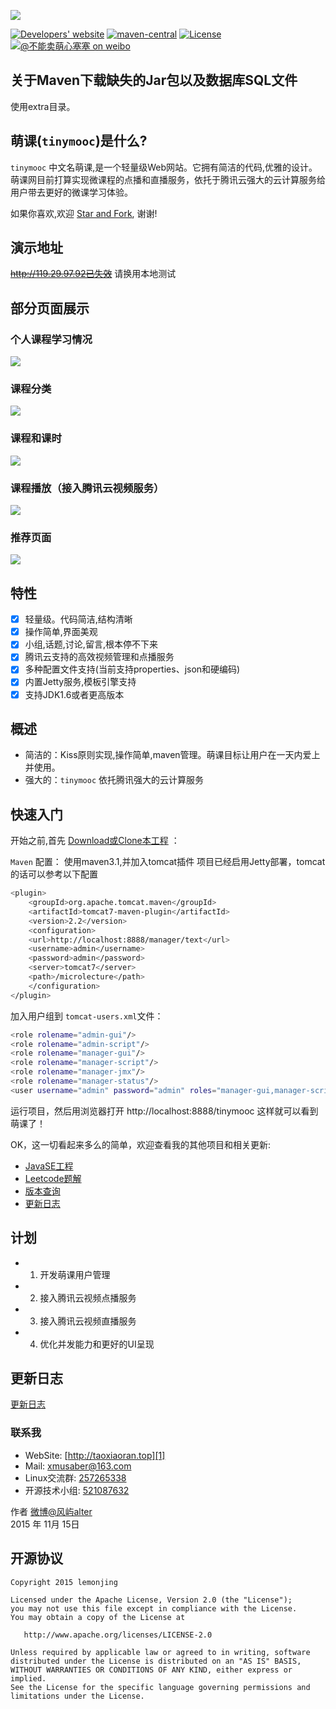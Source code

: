 
[![](http://7xlkoc.com1.z0.glb.clouddn.com/LOGO_BIG.png)](http://www.tinymood.com)

[![Developers' website](https://img.shields.io/travis/biezhi/blade.svg?style=flat-square)](http://www.tinymood.com)
[![maven-central](https://img.shields.io/maven-central/v/com.bladejava/blade-core.svg?style=flat-square)](http://search.maven.org/#search%7Cga%7C1%7Cg%3A%22com.bladejava%22)
[![License](https://img.shields.io/badge/license-Apache%202-4EB1BA.svg?style=flat-square)](https://www.apache.org/licenses/LICENSE-2.0.html)
[![@不能卖萌心塞塞 on weibo](http://7xlkoc.com1.z0.glb.clouddn.com/weibo.png)](http://weibo.com/u/1662536394)

## 关于Maven下载缺失的Jar包以及数据库SQL文件

使用extra目录。

## 萌课(`tinymooc`)是什么?

`tinymooc` 中文名萌课,是一个轻量级Web网站。它拥有简洁的代码,优雅的设计。
萌课网目前打算实现微课程的点播和直播服务，依托于腾讯云强大的云计算服务给用户带去更好的微课学习体验。

如果你喜欢,欢迎 [Star and Fork](https://github.com/lemonjing/tinymooc), 谢谢!

## 演示地址

~~http://119.29.97.92已失效~~ 请换用本地测试

## 部分页面展示

### 个人课程学习情况
![](http://7xlkoc.com1.z0.glb.clouddn.com/tiny%2Fmooc1.jpg)

### 课程分类
![](http://7xlkoc.com1.z0.glb.clouddn.com/tiny%2Fmooc2.jpg)

### 课程和课时
![](http://7xlkoc.com1.z0.glb.clouddn.com/tiny%2Fmooc3.jpg)

### 课程播放（接入腾讯云视频服务）
![](http://7xlkoc.com1.z0.glb.clouddn.com/tiny%2Fmooc4.jpg)

### 推荐页面
![](http://7xlkoc.com1.z0.glb.clouddn.com/tiny%2Fmooc5.jpg)

## 特性

* [x] 轻量级。代码简洁,结构清晰
* [x] 操作简单,界面美观
* [x] 小组,话题,讨论,留言,根本停不下来
* [x] 腾讯云支持的高效视频管理和点播服务
* [x] 多种配置文件支持(当前支持properties、json和硬编码)
* [x] 内置Jetty服务,模板引擎支持
* [x] 支持JDK1.6或者更高版本

## 概述

* 简洁的：Kiss原则实现,操作简单,maven管理。萌课目标让用户在一天内爱上并使用。
* 强大的：`tinymooc` 依托腾讯强大的云计算服务

## 快速入门

开始之前,首先 [Download或Clone本工程](https://github.com/lemonjing/tinymooc) ：

`Maven` 配置：
使用maven3.1,并加入tomcat插件
项目已经启用Jetty部署，tomcat的话可以参考以下配置

``` sh
<plugin>
	<groupId>org.apache.tomcat.maven</groupId>
	<artifactId>tomcat7-maven-plugin</artifactId>
	<version>2.2</version>
	<configuration>
	<url>http://localhost:8888/manager/text</url>
	<username>admin</username>
	<password>admin</password>
	<server>tomcat7</server>
	<path>/microlecture</path>
	</configuration>
</plugin>
```

加入用户组到 `tomcat-users.xml`文件：

``` sh
<role rolename="admin-gui"/>
<role rolename="admin-script"/>
<role rolename="manager-gui"/>
<role rolename="manager-script"/>
<role rolename="manager-jmx"/>
<role rolename="manager-status"/>
<user username="admin" password="admin" roles="manager-gui,manager-script,manager-jmx,manager-status,admin-script,admin-gui"/>
```

运行项目，然后用浏览器打开 http://localhost:8888/tinymooc 这样就可以看到萌课了！

OK，这一切看起来多么的简单，欢迎查看我的其他项目和相关更新:

+ [JavaSE工程](https://github.com/Lemonjing/myjavase)
+ [Leetcode题解](https://github.com/Lemonjing/leetcode)
+ [版本查询](LAST_VERSION.md)
+ [更新日志](UPDATE_LOG.md)

## 计划

- 1. 开发萌课用户管理
- 2. 接入腾讯云视频点播服务
- 3. 接入腾讯云视频直播服务
- 4. 优化并发能力和更好的UI呈现

## 更新日志

[更新日志](https://github.com/Lemonjing/TinyMooc/blob/master/UPDATE_LOG.md)

### 联系我

- WebSite: [http://taoxiaoran.top][1]
- Mail: xmusaber@163.com
- Linux交流群: [257265338][2]
- 开源技术小组: [521087632][3]

作者 [微博@风屿alter][4]     
2015 年 11月 15日

## 开源协议

```
Copyright 2015 lemonjing

Licensed under the Apache License, Version 2.0 (the "License");
you may not use this file except in compliance with the License.
You may obtain a copy of the License at

   http://www.apache.org/licenses/LICENSE-2.0

Unless required by applicable law or agreed to in writing, software
distributed under the License is distributed on an "AS IS" BASIS,
WITHOUT WARRANTIES OR CONDITIONS OF ANY KIND, either express or implied.
See the License for the specific language governing permissions and
limitations under the License.
```

[1]: http://taoxiaoran.top 
[2]: http://jq.qq.com/?_wv=1027&k=ZKsbKb
[3]: http://jq.qq.com/?_wv=1027&k=26Y8BYN
[4]: http://weibo.com/u/1662536394
